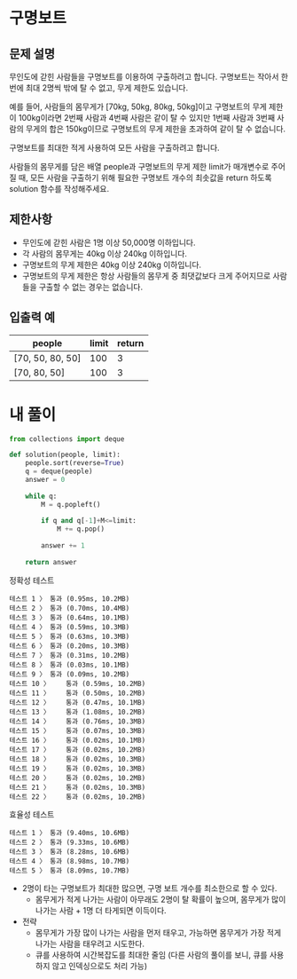 # 구명보트
## 문제 설명
무인도에 갇힌 사람들을 구명보트를 이용하여 구출하려고 합니다. 구명보트는 작아서 한 번에 최대 2명씩 밖에 탈 수 없고, 무게 제한도 있습니다.

예를 들어, 사람들의 몸무게가 [70kg, 50kg, 80kg, 50kg]이고 구명보트의 무게 제한이 100kg이라면 2번째 사람과 4번째 사람은 같이 탈 수 있지만 1번째 사람과 3번째 사람의 무게의 합은 150kg이므로 구명보트의 무게 제한을 초과하여 같이 탈 수 없습니다.

구명보트를 최대한 적게 사용하여 모든 사람을 구출하려고 합니다.

사람들의 몸무게를 담은 배열 people과 구명보트의 무게 제한 limit가 매개변수로 주어질 때, 모든 사람을 구출하기 위해 필요한 구명보트 개수의 최솟값을 return 하도록 solution 함수를 작성해주세요.

## 제한사항
- 무인도에 갇힌 사람은 1명 이상 50,000명 이하입니다.
- 각 사람의 몸무게는 40kg 이상 240kg 이하입니다.
- 구명보트의 무게 제한은 40kg 이상 240kg 이하입니다.
- 구명보트의 무게 제한은 항상 사람들의 몸무게 중 최댓값보다 크게 주어지므로 사람들을 구출할 수 없는 경우는 없습니다.

## 입출력 예

|people|limit|return|
|-|-|-|
|[70, 50, 80, 50]|100|3|
|[70, 80, 50]|100|3|

# 내 풀이
```python
from collections import deque

def solution(people, limit):
    people.sort(reverse=True)
    q = deque(people)
    answer = 0
    
    while q:
        M = q.popleft()
        
        if q and q[-1]+M<=limit:
            M += q.pop()
        
        answer += 1
        
    return answer
```
정확성  테스트
```
테스트 1 〉	통과 (0.95ms, 10.2MB)
테스트 2 〉	통과 (0.70ms, 10.4MB)
테스트 3 〉	통과 (0.64ms, 10.1MB)
테스트 4 〉	통과 (0.59ms, 10.3MB)
테스트 5 〉	통과 (0.63ms, 10.3MB)
테스트 6 〉	통과 (0.20ms, 10.3MB)
테스트 7 〉	통과 (0.31ms, 10.2MB)
테스트 8 〉	통과 (0.03ms, 10.1MB)
테스트 9 〉	통과 (0.09ms, 10.2MB)
테스트 10 〉	통과 (0.59ms, 10.2MB)
테스트 11 〉	통과 (0.50ms, 10.2MB)
테스트 12 〉	통과 (0.47ms, 10.1MB)
테스트 13 〉	통과 (1.08ms, 10.2MB)
테스트 14 〉	통과 (0.76ms, 10.3MB)
테스트 15 〉	통과 (0.07ms, 10.3MB)
테스트 16 〉	통과 (0.02ms, 10.1MB)
테스트 17 〉	통과 (0.02ms, 10.2MB)
테스트 18 〉	통과 (0.02ms, 10.3MB)
테스트 19 〉	통과 (0.02ms, 10.3MB)
테스트 20 〉	통과 (0.02ms, 10.2MB)
테스트 21 〉	통과 (0.02ms, 10.3MB)
테스트 22 〉	통과 (0.02ms, 10.2MB)
```
효율성  테스트
```
테스트 1 〉	통과 (9.40ms, 10.6MB)
테스트 2 〉	통과 (9.33ms, 10.6MB)
테스트 3 〉	통과 (8.28ms, 10.6MB)
테스트 4 〉	통과 (8.98ms, 10.7MB)
테스트 5 〉	통과 (8.09ms, 10.7MB)
```
- 2명이 타는 구명보트가 최대한 많으면, 구명 보트 개수를 최소한으로 할 수 있다.
  - 몸무게가 적게 나가는 사람이 아무래도 2명이 탈 확률이 높으며, 몸무게가 많이 나가는 사람 + 1명 더 타게되면 이득이다.
- 전략
  - 몸무게가 가장 많이 나가는 사람을 먼저 태우고, 가능하면 몸무게가 가장 적게 나가는 사람을 태우려고 시도한다.
  - 큐를 사용하여 시간복잡도를 최대한 줄임
    (다른 사람의 풀이를 보니, 큐를 사용하지 않고 인덱싱으로도 처리 가능)
